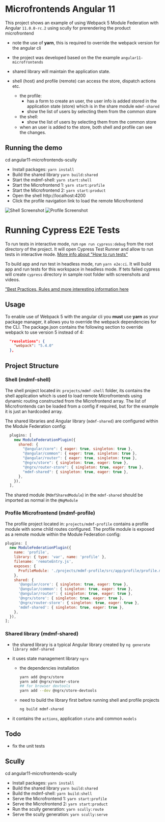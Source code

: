 # Microfrontends Angular 11

This project shows an example of using Webpack 5 Module Federation with Angular `11.0.0-rc.2` using scully for prerendering the product microfrontend

- note the use of **yarn**, this is required to override the webpack version for the angular cli
- the project was developed based on the the example `angular11-microfrontends`

- shared library will maintain the application state.
- shell (host) and profile (remote) can access the store, dispatch actions etc.
  - the profile:
    - has a form to create an user, the user info is added stored in the application state (store) which is in the share module `mdmf-shared`
    - show the list of users by selecting them from the common store
  - the shell:
    - show the list of users by selecting them from the common store
  - when an user is added to the store, both shell and profile can see the changes.

## Running the demo

cd angular11-microfrontends-scully

- Install packages: `yarn install`
- Build the shared library `yarn build:shared`
- Start the mdmf-shell: `yarn start:shell`
- Start the Microfrontend 1: `yarn start:profile`
- Start the Microfrontend 2: `yarn start:product`
- Open the shell http://localhost:4200
- Click the profile navigation link to load the remote Microfrontend

![Shell Screenshot](shell.png)
![Profile Screenshot](profile.png)

# Running Cypress E2E Tests

To run tests in interactive mode, run `npm run cypress:debug` from the root directory of the project. It will open Cypress Test Runner and allow to run tests in interactive mode. [More info about "How to run tests"](../../cypress/README.md#how-to-run-tests)

To build app and run test in headless mode, run `yarn e2e:ci`. It will build app and run tests for this workspace in headless mode. If tets failed cypress will create `cypress` directory in sample root folder with screenshots and videos.

["Best Practices, Rules amd more interesting information here](../../cypress/README.md)

## Usage

To enable use of Webpack 5 with the angular cli you **must** use **yarn** as your package manager, it allows you to override the webpack dependencies for the CLI.
The package.json contains the following section to override webpack to use version 5 instead of 4:

```json
  "resolutions": {
    "webpack": "5.4.0"
  },
```

## Project Structure

### Shell (mdmf-shell)

The shell project located in: `projects/mdmf-shell` folder, its contains the shell application which is used to load remote Microfrontends using dynamic routing constructed from the Microfrontend array. The list of Microfrontends can be loaded from a config if required, but for the example it is just an hardcoded array.

The shared libraries and Angular library (`mdmf-shared`) are configured within the Module Federation config:

```js
  plugins: [
    new ModuleFederationPlugin({
      shared: {
        "@angular/core": { eager: true, singleton: true },
        "@angular/common": { eager: true, singleton: true },
        "@angular/router": { eager: true, singleton: true },
        "@ngrx/store": { singleton: true, eager: true },
        "@ngrx/router-store": { singleton: true, eager: true },
        "mdmf-shared": { singleton: true, eager: true },
      },
    }),
  ],
```

The shared module (`MdmfSharedModule`) in the `mdmf-shared` should be imported as normal in the `@NgModule`

### Profile Microfrontend (mdmf-profile)

The profile project located in: `projects/mdmf-profile` contains a profile module with some child routes configured. The profile module is exposed as a remote module within the Module Federation config:

```js
plugins: [
  new ModuleFederationPlugin({
    name: 'profile',
    library: { type: 'var', name: 'profile' },
    filename: 'remoteEntry.js',
    exposes: {
      ProfileModule: './projects/mdmf-profile/src/app/profile/profile.module.ts',
    },
    shared: {
      '@angular/core': { singleton: true, eager: true },
      '@angular/common': { singleton: true, eager: true },
      '@angular/router': { singleton: true, eager: true },
      '@ngrx/store': { singleton: true, eager: true },
      '@ngrx/router-store': { singleton: true, eager: true },
      'mdmf-shared': { singleton: true, eager: true },
    },
  }),
];
```

### Shared library (mdmf-shared)

- the shared library is a typical Angular library created by `ng generate library mdmf-shared`

- it uses state management library `ngrx`

  - the dependencies installation
    ```bash
    yarn add @ngrx/store
    yarn add @ngrx/router-store
    ## for browser devtools
    yarn add --dev @ngrx/store-devtools
    ```
  - need to build the library first before running shell and profile projects
    ```bash
    ng build mdmf-shared
    ```

- it contains the `actions`, application `state` and common `models`

## Todo

- fix the unit tests

## Scully

cd angular11-microfrontends-scully

- Install packages: `yarn install`
- Build the shared library `yarn build:shared`
- Build the mdmf-shell: `yarn build:shell`
- Serve the Microfrontend 1: `yarn start:profile`
- Serve the Microfrontend 2: `yarn start:product`
- Run the scully generation: `yarn scully:route`
- Serve the scully generation: `yarn scully:serve`
